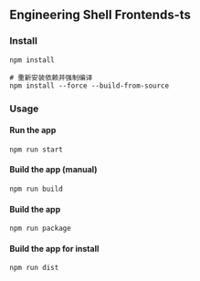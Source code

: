 ## Engineering Shell Frontends-ts

### Install

```
npm install

# 重新安装依赖并强制编译
npm install --force --build-from-source
```

### Usage

#### Run the app

```
npm run start
```

#### Build the app (manual)

```
npm run build
```

#### Build the app

```
npm run package
```

#### Build the app for install

```
npm run dist
```
